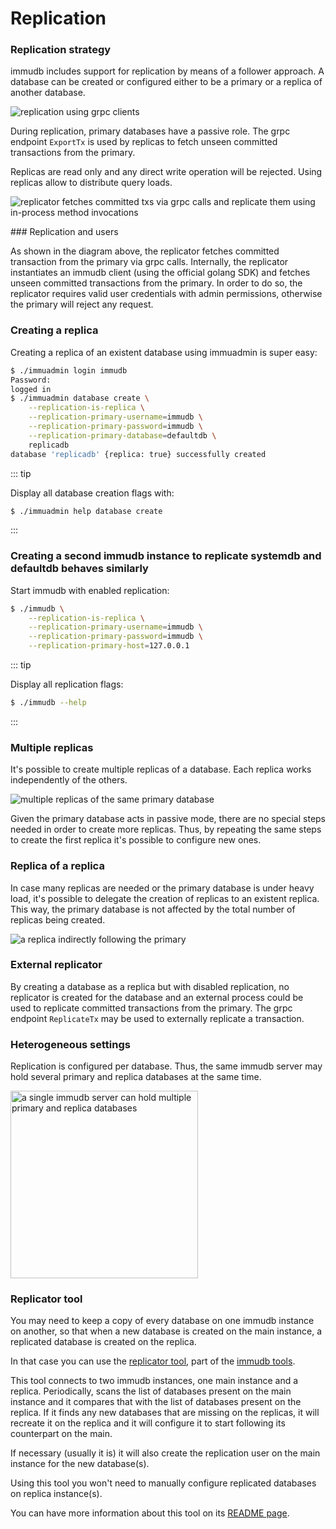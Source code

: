 
# Replication

<WrappedSection>

### Replication strategy

immudb includes support for replication by means of a follower approach. A database can be created or configured either to be a primary or a replica of another database.

<div class="wrapped-picture">

![replication using grpc clients](/immudb/replication-servers.jpg)

</div>

During replication, primary databases have a passive role. The grpc endpoint `ExportTx` is used by replicas to fetch unseen committed transactions from the primary.

Replicas are read only and any direct write operation will be rejected. Using replicas allow to distribute query loads.

<div class="wrapped-picture">

![replicator fetches committed txs via grpc calls and replicate them using in-process method invocations](/immudb/replication-comm.jpg)

</div>

</WrappedSection>

<WrappedSection>
### Replication and users

As shown in the diagram above, the replicator fetches committed transaction from the primary via grpc calls. Internally, the replicator instantiates an immudb client (using the official golang SDK) and fetches unseen committed transactions from the primary. In order to do so, the replicator requires valid user credentials with admin permissions, otherwise the primary will reject any request.

</WrappedSection>

<WrappedSection>

### Creating a replica

Creating a replica of an existent database using immuadmin is super easy: 

```bash
$ ./immuadmin login immudb
Password:
logged in
$ ./immuadmin database create \
    --replication-is-replica \
    --replication-primary-username=immudb \
    --replication-primary-password=immudb \
    --replication-primary-database=defaultdb \
    replicadb
database 'replicadb' {replica: true} successfully created
```

::: tip

Display all database creation flags with:

```bash
$ ./immuadmin help database create 
```

:::

### Creating a second immudb instance to replicate systemdb and defaultdb behaves similarly

Start immudb with enabled replication:

```bash
$ ./immudb \
    --replication-is-replica \
    --replication-primary-username=immudb \
    --replication-primary-password=immudb \
    --replication-primary-host=127.0.0.1
```

::: tip

Display all replication flags:

```bash
$ ./immudb --help
```

:::

</WrappedSection>

<WrappedSection>

### Multiple replicas

It's possible to create multiple replicas of a database. Each replica works independently of the others.

<div class="wrapped-picture">

![multiple replicas of the same primary database](/immudb/replication-multiple.jpg)

</div>

Given the primary database acts in passive mode, there are no special steps needed in order to create more replicas. Thus, by repeating the same steps to create the first replica it's possible to configure new ones.

</WrappedSection>

<WrappedSection>

### Replica of a replica

In case many replicas are needed or the primary database is under heavy load, it's possible to delegate the creation of replicas to an existent replica. This way, the primary database is not affected by the total number of replicas being created.

<div class="wrapped-picture">

![a replica indirectly following the primary](/immudb/replication-chain.jpg)

</div>

</WrappedSection>

<WrappedSection>

### External replicator

By creating a database as a replica but with disabled replication, no replicator is created for the database and an external process could be used to replicate committed transactions from the primary. The grpc endpoint `ReplicateTx` may be used to externally replicate a transaction.

</WrappedSection>

<WrappedSection>

### Heterogeneous settings

Replication is configured per database. Thus, the same immudb server may hold several primary and replica databases at the same time.

<div class="wrapped-picture">

<img src="/immudb/replication-server.jpg" width="300" alt="a single immudb server can hold multiple primary and replica databases"/>

</div>

</WrappedSection>

<WrappedSection>

### Replicator tool

You may need to keep a copy of every database on one immudb instance on another, so that when a new database is created
on the main instance, a replicated database is created on the replica.

In that case you can use the [replicator tool](https://github.com/codenotary/immudb-tools/tree/main/replicator), part of the
[immudb tools](https://github.com/codenotary/immudb-tools).

This tool connects to two immudb instances, one main instance and a replica. Periodically, scans the list of databases
present on the main instance and it compares that with the list of databases present on the replica. If it finds any new
databases that are missing on the replicas, it will recreate it on the replica and it will configure it to start following
its counterpart on the main.

If necessary (usually it is) it will also create the replication user on the main instance for the new database(s).

Using this tool you won't need to manually configure replicated databases on replica instance(s).

You can have more information about this tool on its [README page](https://github.com/codenotary/immudb-tools/tree/main/replicator).

</WrappedSection>








